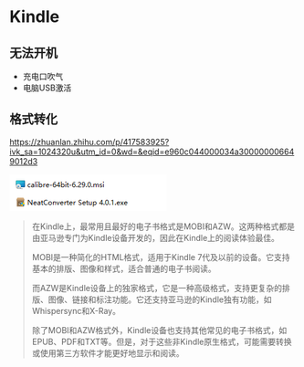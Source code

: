 # Kindle

## 无法开机

- 充电口吹气
- 电脑USB激活

## 格式转化

https://zhuanlan.zhihu.com/p/417583925?ivk_sa=1024320u&utm_id=0&wd=&eqid=e960c044000034a300000006649012d3

![image-20231116145302624](../../assets/2_image-20231116145302624.png)

> 在Kindle上，最常用且最好的电子书格式是MOBI和AZW。这两种格式都是由亚马逊专门为Kindle设备开发的，因此在Kindle上的阅读体验最佳。
>
> MOBI是一种简化的HTML格式，适用于Kindle 7代及以前的设备。它支持基本的排版、图像和样式，适合普通的电子书阅读。
>
> 而AZW是Kindle设备上的独家格式，它是一种高级格式，支持更复杂的排版、图像、链接和标注功能。它还支持亚马逊的Kindle独有功能，如Whispersync和X-Ray。
>
> 除了MOBI和AZW格式外，Kindle设备也支持其他常见的电子书格式，如EPUB、PDF和TXT等。但是，对于这些非Kindle原生格式，可能需要转换或使用第三方软件才能更好地显示和阅读。